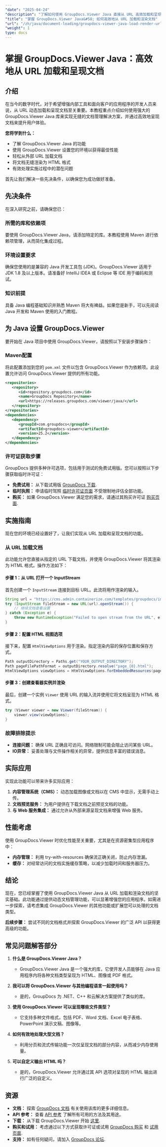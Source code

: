 ```yaml
---
"date": "2025-04-24"
"description": "了解如何使用 GroupDocs.Viewer Java 直接从 URL 高效加载和呈现文档。利用无缝渲染功能增强您的文档管理解决方案。"
"title": "掌握 GroupDocs.Viewer Java&#58; 如何高效地从 URL 加载和渲染文档"
"url": "/zh/java/document-loading/groupdocs-viewer-java-load-render-url-documents/"
"weight": 1
type: docs
---
```

# 掌握 GroupDocs.Viewer Java：高效地从 URL 加载和呈现文档

## 介绍

在当今的数字时代，对于希望增强内部工具和面向客户的应用程序的开发人员来说，从 URL 动态加载和呈现文档至关重要。本教程重点介绍如何使用强大的 GroupDocs.Viewer Java 库来实现无缝的文档管理解决方案，并通过高效地呈现文档来提升用户体验。

**您将学到什么：**
- 了解 GroupDocs.Viewer Java 的功能
- 使用 GroupDocs.Viewer 设置您的环境以获得最佳性能
- 轻松从外部 URL 加载文档
- 将文档无缝渲染为 HTML 格式
- 有效处理实施过程中的潜在问题

首先让我们解决一些先决条件，以确保您为成功做好准备。

## 先决条件

在深入研究之前，请确保您已：

### 所需的库和依赖项

要使用 GroupDocs.Viewer Java，请添加特定的库。本教程使用 Maven 进行依赖项管理，从而简化集成过程。

### 环境设置要求

确保您使用的是兼容的 Java 开发工具包 (JDK)。GroupDocs.Viewer 适用于 JDK 1.8 及以上版本。请准备好 IntelliJ IDEA 或 Eclipse 等 IDE 用于编码和测试。

### 知识前提

具备 Java 编程基础知识并熟悉 Maven 将大有裨益。如果您是新手，可以先阅读 Java 开发和 Maven 使用的入门教程。

## 为 Java 设置 GroupDocs.Viewer

要开始在 Java 项目中使用 GroupDocs.Viewer，请按照以下安装步骤操作：

### Maven配置

将此配置添加到您的 `pom.xml` 文件以包含 GroupDocs.Viewer 作为依赖项。此设置允许访问 GroupDocs.Viewer 提供的所有功能。

```xml
<repositories>
   <repository>
      <id>repository.groupdocs.com</id>
      <name>GroupDocs Repository</name>
      <url>https://releases.groupdocs.com/viewer/java/</url>
   </repository>
</repositories>
<dependencies>
   <dependency>
      <groupId>com.groupdocs</groupId>
      <artifactId>groupdocs-viewer</artifactId>
      <version>25.2</version>
   </dependency>
</dependencies>
```

### 许可证获取步骤

GroupDocs 提供多种许可选项，包括用于测试的免费试用版。您可以按照以下步骤获取临时许可证：
- **免费试用：** 从下载试用版 [GroupDocs 下载](https://releases。groupdocs.com/viewer/java/).
- **临时执照：** 申请临时驾照 [临时许可证页面](https://purchase.groupdocs.com/temporary-license/) 不受限制地评估全部功能。
- **购买：** 如果 GroupDocs.Viewer 满足您的需求，请通过其购买许可证 [购买页面](https://purchase。groupdocs.com/buy).

## 实施指南

现在您的环境已经设置好了，让我们实现从 URL 加载和呈现文档的功能。

### 从 URL 加载文档

此功能允许您直接从指定的 URL 下载文档，并使用 GroupDocs.Viewer 将其渲染为 HTML 格式。操作方法如下：

#### 步骤 1：从 URL 打开一个 InputStream

首先创建一个 `InputStream` 连接到目标 URL。此流将用作渲染的输入。

```java
String url = "https://cms.admin.containerize.com/templates/groupdocs/images/logos/groupdocs-logo.png”;
try (InputStream fileStream = new URL(url).openStream()) {
    // 继续文档查看设置
} catch (Exception e) {
    throw new RuntimeException("Failed to open stream from the URL", e);
}
```

#### 步骤 2：配置 HTML 视图选项

接下来，配置 `HtmlViewOptions` 用于渲染。指定渲染内容的保存位置和保存方式。

```java
Path outputDirectory = Paths.get("YOUR_OUTPUT_DIRECTORY");
Path pageFilePathFormat = outputDirectory.resolve("page_{0}.html");
HtmlViewOptions viewOptions = HtmlViewOptions.forEmbeddedResources(pageFilePathFormat);
```

#### 步骤 3：创建查看器实例并渲染

最后，创建一个实例 `Viewer` 使用 URL 的输入流并使用它将文档呈现为 HTML 格式。

```java
try (Viewer viewer = new Viewer(fileStream)) {
    viewer.view(viewOptions);
}
```

### 故障排除提示

- **连接问题：** 确保 URL 正确且可访问。网络限制可能会阻止访问某些 URL。
- **IO异常：** 妥善处理与文件操作相关的异常，提供信息丰富的错误消息。

## 实际应用

实现此功能可以带来许多实际应用：
1. **内容管理系统（CMS）：** 动态加载图像或文档以在 CMS 中显示，无需手动上传。
2. **文档预览服务：** 为用户提供在下载文档之前预览文档的功能。
3. **与 Web 服务集成：** 通过允许从外部来源呈现文档来增强 Web 服务。

## 性能考虑

使用 GroupDocs.Viewer 时优化性能至关重要，尤其是在资源密集型应用程序中：
- **内存管理：** 利用 try-with-resources 确保流正确关闭，防止内存泄漏。
- **缓存：** 对经常访问的文档实施缓存策略，以减少加载时间和服务器压力。

## 结论

现在，您已经掌握了使用 GroupDocs.Viewer Java 从 URL 加载和渲染文档的坚实基础。此功能通过提供动态文档管理功能，可以显著增强您的应用程序。如需进一步探索，请考虑集成 GroupDocs.Viewer 的其他功能或扩展您可以处理的文档类型。

**后续步骤：** 尝试不同的文档格式并探索 GroupDocs.Viewer 的广泛 API 以获得更高级的功能。

## 常见问题解答部分

1. **什么是 GroupDocs.Viewer Java？**
   - GroupDocs.Viewer Java 是一个强大的库，它使开发人员能够在 Java 应用程序内将各种文档类型呈现为 HTML、图像或 PDF 格式。

2. **我可以将 GroupDocs.Viewer 与其他编程语言一起使用吗？**
   - 是的，GroupDocs 为 .NET、C++ 和云解决方案提供了类似的库。

3. **使用 GroupDocs.Viewer 可以呈现哪些文件类型？**
   - 它支持多种文件格式，包括 PDF、Word 文档、Excel 电子表格、PowerPoint 演示文稿、图像等。

4. **如何有效地处理大型文档？**
   - 利用分页和流式传输功能一次仅呈现文档的部分内容，从而减少内存使用量。

5. **可以自定义输出 HTML 吗？**
   - 是的，GroupDocs.Viewer 允许通过其 API 选项对呈现的 HTML 输出进行广泛的自定义。

## 资源

- **文档：** 探索 [GroupDocs 文档](https://docs.groupdocs.com/viewer/java/) 有关使用该库的更多详细信息。
- **API 参考：** 查看 [API 参考](https://reference.groupdocs.com/viewer/java/) 了解所有可用的方法及其用途。
- **下载：** 从下载 GroupDocs.Viewer 开始 [这里](https://releases。groupdocs.com/viewer/java/).
- **购买和试用：** 考虑通过以下方式获取许可证或试用 [GroupDocs 购买](https://purchase.groupdocs.com/buy) 和 [试用页面](https://releases。groupdocs.com/viewer/java/).
- **支持：** 如有任何疑问，请加入 [GroupDocs 论坛](https://forum。groupdocs.com/c/viewer/9).